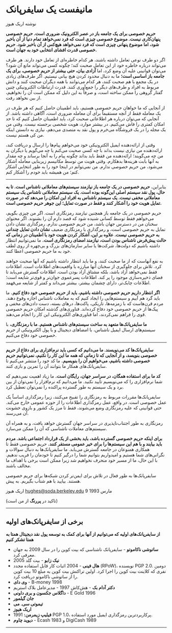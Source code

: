 # مانیفست یک سایفرپانک

نوشته اریک هیوز

**حریم خصوصی برای یک جامعه باز در عصر الکترونیک ضروری است.
حریم خصوصی پنهان‌کاری نیست. موضوع خصوصی چیزی است که فرد
نمی‌خواهد تمام دنیا از آن باخبر شود، اما موضوع پنهانی
چیزی است که فرد نمی‌خواهد هیچ‌کس از آن باخبر شود. حریم خصوصی
قدرت افشای انتخابی خود به جهان است.**

اگر دو طرف نوعی تعامل داشته باشند، هر کدام خاطره‌ای از
تعامل خود دارند. هر طرف می‌تواند درباره خاطره خود از این
تعامل صحبت کند؛ چگونه کسی می‌تواند مانع آن شود؟
می‌توان قوانینی علیه آن وضع کرد، اما **آزادی بیان، حتی
بیشتر از حریم خصوصی، برای یک جامعه باز اساسی است؛** ما
به دنبال محدود کردن هیچ بیانی نیستیم. اگر طرف‌های زیادی
در یک مجمع با هم صحبت کنند، هر کدام می‌توانند با همه
دیگران صحبت کنند و دانش مربوط به افراد و
طرف‌های دیگر را جمع‌آوری کنند. قدرت ارتباطات الکترونیکی
چنین گفتار گروهی را ممکن ساخته است، و صرفاً به این دلیل که
ممکن است آن را نخواهیم، از بین نخواهد رفت.

از آنجایی که ما خواهان حریم خصوصی هستیم، باید اطمینان حاصل کنیم که هر طرف در
یک معامله فقط از آنچه مستقیماً
برای آن معامله ضروری است، آگاهی داشته باشد. از آنجایی که می‌توان
درباره هر اطلاعاتی صحبت کرد، باید اطمینان حاصل کنیم که تا حد امکان کمتری را فاش می‌کنیم.
در بیشتر موارد، هویت شخصی برجسته نیست. وقتی من یک
مجله را در یک فروشگاه می‌خرم و پول نقد به متصدی می‌دهم، نیازی
به دانستن اینکه من کی هستم نیست.

وقتی از ارائه‌دهنده ایمیل الکترونیکی خود می‌خواهم پیام‌ها را ارسال و دریافت
کند، ارائه‌دهنده من نیازی نیست بداند با چه کسی صحبت می‌کنم یا چه می‌گویم یا دیگران به من چه می‌گویند؛
ارائه‌دهنده من فقط باید بداند چگونه پیام را به آنجا برساند و
چه مقدار به آنها بابت هزینه‌ها بدهکارم. وقتی هویت من
توسط مکانیسم زیربنایی معامله آشکار می‌شود، من حریم خصوصی
ندارم. من نمی‌توانم در اینجا خود را به طور انتخابی آشکار کنم؛ من همیشه باید
خودم را آشکار کنم.

---

بنابراین، **حریم خصوصی در یک جامعه باز نیازمند سیستم‌های
معاملاتی ناشناس است. تا به حال، پول نقد سیستم اصلی
این‌گونه بوده است. یک سیستم معاملاتی ناشناس یک سیستم
معاملاتی مخفی نیست. یک سیستم ناشناس به افراد این امکان را می‌دهد که در صورت تمایل هویت خود را آشکار کنند و فقط
در صورت تمایل؛ این جوهر حریم خصوصی است.**

حریم خصوصی در یک جامعه باز همچنین نیازمند رمزنگاری است. اگر من
چیزی بگویم، می‌خواهم فقط توسط کسانی شنیده شود که قصد دارم آن را بشنوند.
اگر محتوای سخنان من در دسترس جهان باشد، من
حریم خصوصی ندارم. رمزگذاری نشان دادن تمایل به حریم خصوصی است،
و رمزگذاری با رمزنگاری ضعیف **نشان دادن تمایل چندانی به حریم خصوصی نیست.
علاوه بر این، آشکار کردن هویت خود
با اطمینان در زمانی که حالت پیش‌فرض ناشناس بودن است، نیازمند
امضای رمزنگاری است.** ما نمی‌توانیم انتظار داشته باشیم که دولت‌ها،
شرکت‌ها یا سایر سازمان‌های بزرگ و بی‌چهره از روی لطف خود
به ما حریم خصوصی اعطا کنند.

به نفع آنهاست که از ما صحبت کنند، و ما باید انتظار داشته باشیم
که آنها صحبت خواهند کرد. تلاش برای جلوگیری از سخنان آنها مبارزه با
واقعیت‌های اطلاعات است. اطلاعات فقط نمی‌خواهد آزاد باشد، بلکه مشتاق آزاد بودن است. اطلاعات گسترش می‌یابد تا فضای ذخیره‌سازی موجود را پر کند. اطلاعات پسرعموی جوان‌تر و
قوی‌تر شایعه است؛ اطلاعات چابک‌تر، دارای چشمان بیشتر،
بیشتر می‌داند و کمتر از شایعه می‌فهمد.

**اگر انتظار داریم حریم خصوصی داشته باشیم، باید از حریم خصوصی خود دفاع کنیم.**
ما باید گرد هم آییم و سیستم‌هایی را ایجاد کنیم که
به معاملات ناشناس اجازه وقوع دهند. مردم قرن‌هاست که با زمزمه‌ها،
تاریکی، پاکت‌ها، درهای بسته، دست دادن‌های مخفی و
پیک‌ها از حریم خصوصی خود دفاع کرده‌اند. فناوری‌های گذشته امکان
حریم خصوصی قوی را فراهم نمی‌کردند، اما فناوری‌های الکترونیکی این کار را انجام می‌دهند.

**ما سایفرپانک‌ها متعهد به ساخت سیستم‌های ناشناس هستیم. ما با رمزنگاری،**
با سیستم‌های ارسال ایمیل ناشناس، با امضاهای دیجیتال و با پول الکترونیکی از حریم خصوصی خود دفاع می‌کنیم.

---

**سایفرپانک‌ها کد می‌نویسند. ما می‌دانیم که کسی باید
نرم‌افزاری برای دفاع از حریم خصوصی بنویسد، و از آنجایی که تا زمانی که همه ما این کار را نکنیم، نمی‌توانیم
حریم خصوصی داشته باشیم، می‌خواهیم آن را بنویسیم.** ما
کد خود را منتشر می‌کنیم تا سایفرپانک‌های همکار ما بتوانند آن را تمرین و
بازی کنند.

**کد ما برای استفاده همگان، در سراسر جهان، رایگان است.** ما زیاد
اهمیت نمی‌دهیم که شما نرم‌افزاری را که می‌نویسیم تأیید نکنید. ما
می‌دانیم که نرم‌افزار را نمی‌توان از بین برد و یک سیستم
به طور گسترده پراکنده را نمی‌توان تعطیل کرد.

سایفرپانک‌ها مقررات مربوط به رمزنگاری را تقبیح می‌کنند، زیرا
رمزگذاری اساساً یک عمل خصوصی است. در واقع، عمل
رمزگذاری اطلاعات را از حوزه عمومی خارج می‌کند. حتی قوانینی که علیه رمزنگاری وضع می‌شوند، فقط تا
مرز یک کشور و بازوی خشونت آن می‌رسند.

رمزنگاری به طور اجتناب‌ناپذیری در سراسر جهان گسترش خواهد یافت،
و به همراه آن سیستم‌های معاملات ناشناسی که آن را
ممکن می‌سازد.

**برای اینکه حریم خصوصی گسترده باشد، باید بخشی از یک
قرارداد اجتماعی باشد. مردم باید بیایند و با هم این
سیستم‌ها را برای خیر عمومی مستقر کنند.** حریم خصوصی فقط تا
همکاری همنوعان در جامعه گسترش می‌یابد. ما سایفرپانک‌ها به دنبال سوالات و نگرانی‌های شما هستیم و
امیدواریم بتوانیم شما را درگیر کنیم تا خودمان را فریب ندهیم.
با این حال، ما از مسیر خود منحرف نخواهیم شد زیرا ممکن است برخی با اهداف ما مخالف باشند.

سایفرپانک‌ها به طور فعال در تلاش برای ایمن‌تر کردن شبکه‌ها برای حریم خصوصی هستند. بیایید با هم شتاب بگیریم.
به پیش.

اریک هیوز <hughes@soda.berkeley.edu>
9 مارس 1993

(تاکید در **پررنگ** از من است)

---

## برخی از سایفرپانک‌های اولیه

**از سایفرپانک‌های اولیه
که می‌توانیم از آنها برای کمک به
توسعه پول نقد دیجیتال همتا به همتا تشکر کنیم**

* **ساتوشی ناکاموتو** - سایفرپانک ناشناسی که
بیت کوین را در سال 2009 به جهان معرفی کرد.
* **نیک زابو** - بیت گلد 2005
* **هال فینی** - 2004 اثبات کار قابل استفاده مجدد (RPoW)،
نویسنده PGP 2.0. دومین نفری که کلاینت بیت کوین را اجرا کرد. اولین تراکنش بیت کوین
به مبلغ 10 بیت کوین را از ساتوشی ناکاموتو دریافت کرد.
* **وی دای** - B-money 1998
* **دکتر آدام بک** - هش‌کاش 1997 - مدیرعامل
بلاک استریم
* **داگلاس جکسون و بری داونی** - E Gold
1996
 * **جان گیلمور**
 * **تیموتی سی. می**
 * **اریک هیوز**
* **فیلیپ زیمرمن:** 1991 PGP 1.0، پرکاربردترین
رمزگذاری ایمیل مورد استفاده.
* **دیوید چاوم** - Ecash 1983 و DigiCash 1989

---
